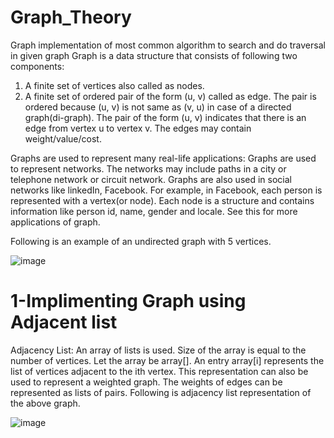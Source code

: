 # Graph_Theory
Graph implementation of most common algorithm to search and do traversal in given graph
Graph is a data structure that consists of following two components:
1. A finite set of vertices also called as nodes.
2. A finite set of ordered pair of the form (u, v) called as edge. The pair is ordered because (u, v) is not same as (v, u) in case of a directed graph(di-graph). The pair of the form (u, v) indicates that there is an edge from vertex u to vertex v. The edges may contain weight/value/cost.

Graphs are used to represent many real-life applications: Graphs are used to represent networks. The networks may include paths in a city or telephone network or circuit network. Graphs are also used in social networks like linkedIn, Facebook. For example, in Facebook, each person is represented with a vertex(or node). Each node is a structure and contains information like person id, name, gender and locale. See this for more applications of graph.

Following is an example of an undirected graph with 5 vertices.

![image](https://user-images.githubusercontent.com/46073873/55177167-dd2fb380-5182-11e9-94e0-9a212ea9fd1f.png)

# 1-Implimenting Graph using Adjacent list

Adjacency List:
An array of lists is used. Size of the array is equal to the number of vertices. Let the array be array[]. 
An entry array[i] represents the list of vertices adjacent to the ith vertex. 
This representation can also be used to represent a weighted graph. 
The weights of edges can be represented as lists of pairs.
Following is adjacency list representation of the above graph.

![image](https://user-images.githubusercontent.com/46073873/55177313-3e578700-5183-11e9-8da7-4d13ae86a9ee.png)



